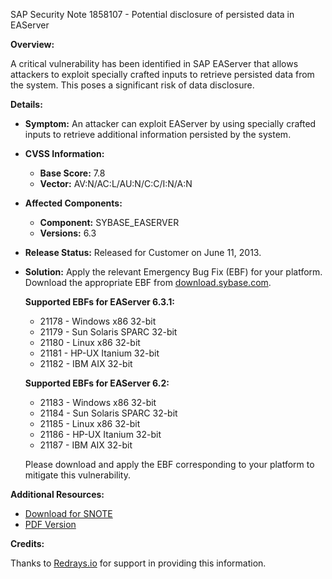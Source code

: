SAP Security Note 1858107 - Potential disclosure of persisted data in EAServer

**Overview:**

A critical vulnerability has been identified in SAP EAServer that allows attackers to exploit specially crafted inputs to retrieve persisted data from the system. This poses a significant risk of data disclosure.

**Details:**

- **Symptom:**
  An attacker can exploit EAServer by using specially crafted inputs to retrieve additional information persisted by the system.

- **CVSS Information:**
  - **Base Score:** 7.8
  - **Vector:** AV:N/AC:L/AU:N/C:C/I:N/A:N

- **Affected Components:**
  - **Component:** SYBASE_EASERVER
  - **Versions:** 6.3

- **Release Status:**
  Released for Customer on June 11, 2013.

- **Solution:**
  Apply the relevant Emergency Bug Fix (EBF) for your platform. Download the appropriate EBF from [download.sybase.com](http://download.sybase.com).

  **Supported EBFs for EAServer 6.3.1:**
  - 21178 - Windows x86 32-bit
  - 21179 - Sun Solaris SPARC 32-bit
  - 21180 - Linux x86 32-bit
  - 21181 - HP-UX Itanium 32-bit
  - 21182 - IBM AIX 32-bit

  **Supported EBFs for EAServer 6.2:**
  - 21183 - Windows x86 32-bit
  - 21184 - Sun Solaris SPARC 32-bit
  - 21185 - Linux x86 32-bit
  - 21186 - HP-UX Itanium 32-bit
  - 21187 - IBM AIX 32-bit

  Please download and apply the EBF corresponding to your platform to mitigate this vulnerability.

**Additional Resources:**

- [Download for SNOTE](https://notesdownloads.sap.com/note/0040000017651942017)
- [PDF Version](https://userapps.support.sap.com/sap/support/sfm/notes/print/0001858107?language=en-US&token=817D146065EECA106A0969C5D4CE687C)

**Credits:**

Thanks to [Redrays.io](https://redrays.io) for support in providing this information.